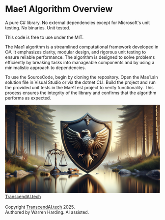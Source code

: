 # Mae1 Algorithm Overview

A pure C# library. No external dependencies except for Microsoft's unit testing. No binaries. Unit tested.

This code is free to use under the MIT.

The Mae1 algorithm is a streamlined computational framework developed in C#. It emphasizes clarity, modular design, and rigorous unit testing to ensure reliable performance. The algorithm is designed to solve problems efficiently by breaking tasks into manageable components and by using a minimalistic approach to dependencies.

To use the SourceCode, begin by cloning the repository. Open the Mae1.sln solution file in Visual Studio or via the dotnet CLI. Build the project and run the provided unit tests in the Mae1Test project to verify functionality. This process ensures the integrity of the library and confirms that the algorithm performs as expected.

![AI Image](aiimage.jpg)
[TranscendAI.tech](https://TranscendAI.tech)<br>
<br>
Copyright [TranscendAI.tech](https://TranscendAI.tech) 2025.</br>
Authored by Warren Harding. AI assisted.